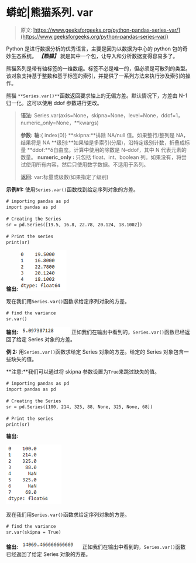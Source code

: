 # 蟒蛇|熊猫系列. var

> 原文:[https://www.geeksforgeeks.org/python-pandas-series-var/](https://www.geeksforgeeks.org/python-pandas-series-var/)

Python 是进行数据分析的优秀语言，主要是因为以数据为中心的 python 包的奇妙生态系统。 ***【熊猫】*** 就是其中一个包，让导入和分析数据变得容易多了。

熊猫系列是带有轴标签的一维数组。标签不必是唯一的，但必须是可散列的类型。该对象支持基于整数和基于标签的索引，并提供了一系列方法来执行涉及索引的操作。

熊猫 `**Series.var()**`函数返回要求轴上的无偏方差。默认情况下，方差由 N-1 归一化。这可以使用 ddof 参数进行更改。

> **语法:** Series.var(axis=None，skipna=None，level=None，ddof=1，numeric_only=None，**kwargs)
> 
> **参数:**
> **轴:**{ index(0)}
> **skipna:**排除 NA/null 值。如果整行/整列是 NA，结果将是 NA
> **级别:**如果轴是多索引(分层)，沿特定级别计数，折叠成标量
> **ddof:**δ自由度。计算中使用的除数是 N–ddof，其中 N 代表元素的数量。
> **numeric_only :** 只包括 float、int、boolean 列。如果没有，将尝试使用所有内容，然后只使用数字数据。不适用于系列。
> 
> **返回:** var:标量或级数(如果指定了级别)

**示例#1:** 使用`Series.var()`函数找到给定序列对象的方差。

```
# importing pandas as pd
import pandas as pd

# Creating the Series
sr = pd.Series([19.5, 16.8, 22.78, 20.124, 18.1002])

# Print the series
print(sr)
```

**输出:**
![](img/72c39fa1921fd48de01cbe240fab82ad.png)

现在我们用`Series.var()`函数求给定序列对象的方差。

```
# find the variance
sr.var()
```

**输出:**
![](img/54af8228339f5be37b717b170e58422d.png)
正如我们在输出中看到的，`Series.var()`函数已经返回了给定 Series 对象的方差。

**例 2:** 用`Series.var()`函数求给定 Series 对象的方差。给定的 Series 对象包含一些缺失的值。

**注意:**我们可以通过将 skipna 参数设置为`True`来跳过缺失的值。

```
# importing pandas as pd
import pandas as pd

# Creating the Series
sr = pd.Series([100, 214, 325, 88, None, 325, None, 68])

# Print the series
print(sr)
```

**输出:**

![](img/7f2bf680eb2976739aaa22624da9fa2c.png)

现在我们用`Series.var()`函数求给定序列对象的方差。

```
# find the variance
sr.var(skipna = True)
```

**输出:**
![](img/663a10875549495477f7e8e262addda2.png)
正如我们在输出中看到的，`Series.var()`函数已经返回了给定 Series 对象的方差。